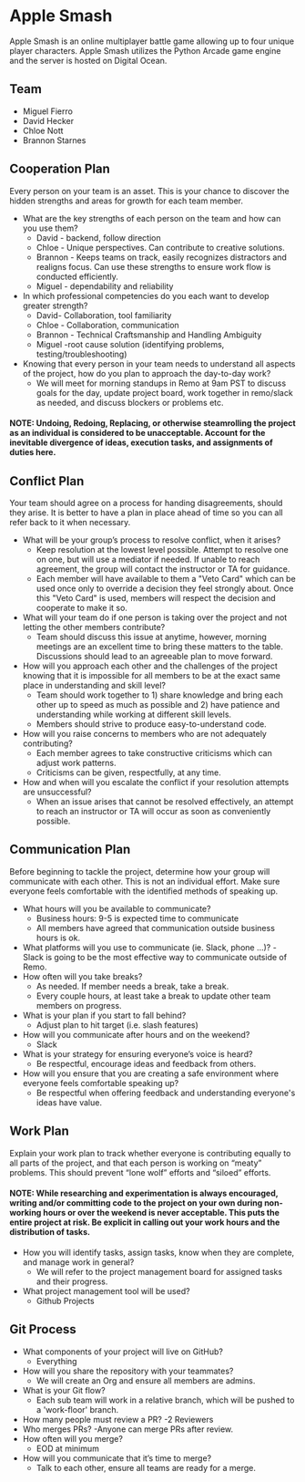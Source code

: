 # Apple Smash

Apple Smash is an online multiplayer battle game allowing up to four unique player characters. Apple Smash utilizes the Python Arcade game engine and the server is hosted on Digital Ocean.  

## Team

- Miguel Fierro
- David Hecker
- Chloe Nott
- Brannon Starnes

## Cooperation Plan

Every person on your team is an asset. This is your chance to discover the hidden strengths and areas for growth for each team member.

- What are the key strengths of each person on the team and how can you use them?
  - David - backend, follow direction
  - Chloe - Unique perspectives. Can contribute to creative solutions.
  - Brannon - Keeps teams on track, easily recognizes distractors and realigns focus. Can use these strengths to ensure work flow is conducted efficiently. 
  - Miguel - dependability and reliability
- In which professional competencies do you each want to develop greater strength?
  - David- Collaboration, tool familiarity
  - Chloe - Collaboration, communication
  - Brannon - Technical Craftsmanship and  Handling Ambiguity
  - Miguel -root cause solution (identifying problems, testing/troubleshooting)
- Knowing that every person in your team needs to understand all aspects of the project, how do you plan to approach the day-to-day work?
  - We will meet for morning standups in Remo at 9am PST to discuss goals for the day, update project board, work together in remo/slack as needed, and discuss blockers or   problems etc.

#### NOTE: Undoing, Redoing, Replacing, or otherwise steamrolling the project as an individual is considered to be unacceptable. Account for the inevitable divergence of ideas, execution tasks, and assignments of duties here.

## Conflict Plan

Your team should agree on a process for handing disagreements, should they arise. It is better to have a plan in place ahead of time so you can all refer back to it when necessary.

- What will be your group’s process to resolve conflict, when it arises?
  - Keep resolution at the lowest level possible. Attempt to resolve one on one, but will use a mediator if needed. If unable to reach agreement, the group will contact the  instructor or TA for guidance. 
  - Each member will have available to them a "Veto Card" which can be used once only to override a decision they feel strongly about. Once this "Veto Card" is used, members will respect the decision and cooperate to make it so.
- What will your team do if one person is taking over the project and not letting the other members contribute?
  - Team should discuss this issue at anytime, however, morning meetings are an excellent time to bring these matters to the table. Discussions should lead to an agreeable plan to move forward. 
- How will you approach each other and the challenges of the project knowing that it is impossible for all members to be at the exact same place in understanding and skill level?
  - Team should work together to 1) share knowledge and bring each other up to speed as much as possible and 2) have patience and understanding while working at different skill levels.
  - Members should strive to produce easy-to-understand code.
- How will you raise concerns to members who are not adequately contributing?
  - Each member agrees to take constructive criticisms which can adjust work patterns. 
  - Criticisms can be given, respectfully, at any time. 
- How and when will you escalate the conflict if your resolution attempts are unsuccessful?
  - When an issue arises that cannot be resolved effectively, an attempt to reach an instructor or TA will occur as soon as conveniently possible.

## Communication Plan

Before beginning to tackle the project, determine how your group will communicate with each other. This is not an individual effort. Make sure everyone feels comfortable with the identified methods of speaking up.

- What hours will you be available to communicate?
  - Business hours: 9-5 is expected time to communicate
  - All members have agreed that communication outside business hours is ok.
- What platforms will you use to communicate (ie. Slack, phone …)?
  -Slack is going to be the most effective way to communicate outside of Remo.
- How often will you take breaks?
  - As needed. If member needs a break, take a break. 
  - Every couple hours, at least take a break to update other team members on progress.
- What is your plan if you start to fall behind?
  - Adjust plan to hit target (i.e. slash features)
- How will you communicate after hours and on the weekend?
  - Slack
- What is your strategy for ensuring everyone’s voice is heard?
  - Be respectful, encourage ideas and feedback from others.
- How will you ensure that you are creating a safe environment where everyone feels comfortable speaking up?
  - Be respectful when offering feedback and understanding everyone's ideas have value.

## Work Plan

Explain your work plan to track whether everyone is contributing equally to all parts of the project, and that each person is working on “meaty” problems. This should prevent “lone wolf” efforts and “siloed” efforts.

#### NOTE: While researching and experimentation is always encouraged, writing and/or committing code to the project on your own during non-working hours or over the weekend is never acceptable. This puts the entire project at risk. Be explicit in calling out your work hours and the distribution of tasks.

- How you will identify tasks, assign tasks, know when they are complete, and manage work in general?
  - We will refer to the project management board for assigned tasks and their progress.
- What project management tool will be used?
  - Github Projects

## Git Process

- What components of your project will live on GitHub?
  - Everything
- How will you share the repository with your teammates?
  - We will create an Org and ensure all members are admins.
- What is your Git flow?
  - Each sub team will work in a relative branch, which will be pushed to a 'work-floor' branch. 
- How many people must review a PR?
  -2 Reviewers 
- Who merges PRs?
  -Anyone can merge PRs after review.
- How often will you merge?
  - EOD at minimum
- How will you communicate that it’s time to merge?
  - Talk to each other, ensure all teams are ready for a merge.
